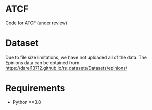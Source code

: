 # ATCF
Code for ATCF (under review)

# Dataset
Due to file size limitations, we have not uploaded all of the data. The Epinions data can be obtained from https://darel13712.github.io/rs_datasets/Datasets/epinions/

# Requirements
* Python ==3.8
